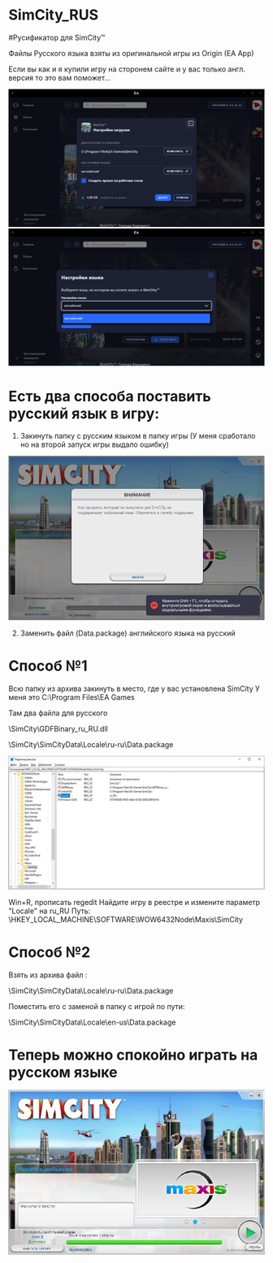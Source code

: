 # SimCity_RUS

#Русификатор для SimCity™

Файлы Русского языка взяты из оригинальной игры из Origin (EA App)

Если вы как и я купили игру на сторонем сайте и у вас только англ. версия то это вам поможет...

![img](/img/Instal1.png)
![img](/img/Instal2.png)

# Есть два способа поставить русский язык в игру: 

1. Закинуть папку с русским языком в папку игры
(У меня сработало но на второй запуск игры выдало ошибку)

![error](/img/error.png)

2. Заменить файл (Data.package) английского языка на русский


# Способ №1

Всю папку из архива закинуть в место, где у вас установлена SimCity 
У меня это C:\Program Files\EA Games

Там два файла для русского 

\SimCity\GDFBinary_ru_RU.dll

\SimCity\SimCityData\Locale\ru-ru\Data.package


![reg](/img/reg.jpeg)

Win+R, прописать regedit
Найдите игру в реестре и измените параметр "Locale" на ru_RU
Путь: \HKEY_LOCAL_MACHINE\SOFTWARE\WOW6432Node\Maxis\SimCity


# Способ №2

Взять из архива файл :

\SimCity\SimCityData\Locale\ru-ru\Data.package

Поместить его с заменой в папку с игрой по пути:

\SimCity\SimCityData\Locale\en-us\Data.package

# Теперь можно спокойно играть на русском языке

![ru_RU](/img/ru_RU.jpeg)
